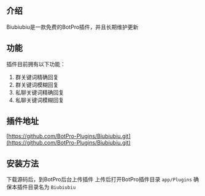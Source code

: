 ## 介绍
Biubiubiu是一款免费的BotPro插件，并且长期维护更新
## 功能
插件目前拥有以下功能：
1. 群关键词精确回复
2. 群关键词模糊回复
3. 私聊关键词精确回复
4. 私聊关键词模糊回复
## 插件地址
[https://github.com/BotPro-Plugins/Biubiubiu.git](https://github.com/BotPro-Plugins/Biubiubiu.git)
## 安装方法
下载源码后，到BotPro后台上传插件
上传后打开BotPro插件目录 `app/Plugins`
确保本插件目录名为 `Biubiubiu`